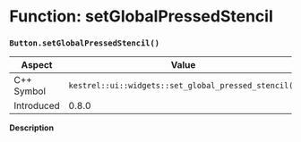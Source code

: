 
# Function: setGlobalPressedStencil
### `Button.setGlobalPressedStencil()`

| Aspect | Value |
| --- | --- |
| C++ Symbol | `kestrel::ui::widgets::set_global_pressed_stencil()` |
| Introduced | 0.8.0 |

**Description**


